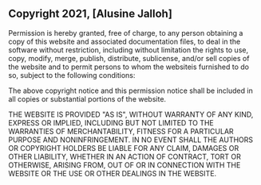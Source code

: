 ## Copyright 2021, [Alusine Jalloh]

Permission is hereby granted, free of charge, to any person obtaining a copy of this website and associated documentation files, to deal in the software without restriction, including without limitation the rights to use, copy, modify, merge, publish, distribute, sublicense, and/or sell copies of the website and to permit persons to whom the websiteis furnished to do so, subject to the following conditions:

The above copyright notice and this permission notice shall be included in all copies or substantial portions of the website.

THE WEBSITE IS PROVIDED "AS IS", WITHOUT WARRANTY OF ANY KIND, EXPRESS OR IMPLIED, INCLUDING BUT NOT LIMITED TO THE WARRANTIES OF MERCHANTABILITY, FITNESS FOR A PARTICULAR PURPOSE AND NONINFRINGEMENT. IN NO EVENT SHALL THE AUTHORS OR COPYRIGHT HOLDERS BE LIABLE FOR ANY CLAIM, DAMAGES OR OTHER LIABILITY, WHETHER IN AN ACTION OF CONTRACT, TORT OR OTHERWISE, ARISING FROM, OUT OF OR IN CONNECTION WITH THE WEBSITE OR THE USE OR OTHER DEALINGS IN THE WEBSITE.
